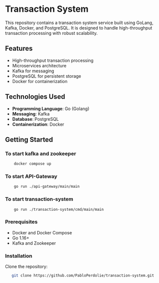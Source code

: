 # Transaction System

This repository contains a transaction system service built using GoLang, Kafka, Docker, and PostgreSQL. It is designed to handle high-throughput transaction processing with robust scalability.

## Features

- High-throughput transaction processing
- Microservices architecture
- Kafka for messaging
- PostgreSQL for persistent storage
- Docker for containerization

## Technologies Used

- **Programming Language**: Go (Golang)
- **Messaging**: Kafka
- **Database**: PostgreSQL
- **Containerization**: Docker

## Getting Started
### To start kafka and zookeeper
```bash
    docker compose up 
```
### To start API-Gateway
```bash
    go run ./api-gateway/main/main
```
### To start transaction-system
```bash
    go run ./transaction-system/cmd/main/main
```
### Prerequisites

- Docker and Docker Compose
- Go 1.16+
- Kafka and Zookeeper

### Installation

Clone the repository:
```bash
   git clone https://github.com/PabloPerdolie/transaction-system.git
```
